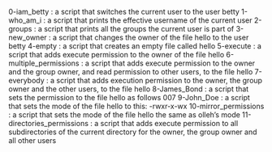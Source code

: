 0-iam_betty : a script that switches the current user to the user betty
1-who_am_i : a script that prints the effective username of the current user
2-groups : a script that prints all the groups the current user is part of
3-new_owner : a script that changes the owner of the file hello to the user betty
4-empty : a script that creates an empty file called hello
5-execute : a script that adds execute permission to the owner of the file hello
6-multiple_permissions : a script that adds execute permission to the owner and the group owner, and read permission to other users, to the file hello
7-everybody : a script that adds execution permission to the owner, the group owner and the other users, to the file hello
8-James_Bond : a script that sets the permission to the file hello as follows 007
9-John_Doe : a script that sets the mode of the file hello to this: -rwxr-x-wx
10-mirror_permissions : a script that sets the mode of the file hello the same as olleh’s mode
11-directories_permissions :  a script that adds execute permission to all subdirectories of the current directory for the owner, the group owner and all other users


